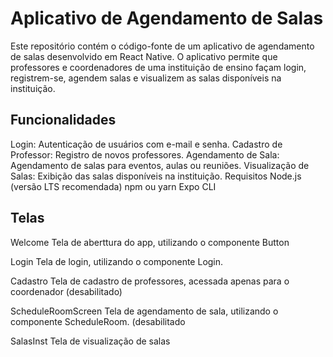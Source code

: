 <h1>Aplicativo de Agendamento de Salas</h1> 
Este repositório contém o código-fonte de um aplicativo de agendamento de salas desenvolvido em React Native. O aplicativo permite que professores e coordenadores de uma instituição de ensino façam login, registrem-se, agendem salas e visualizem as salas disponíveis na instituição.

<h2>Funcionalidades</h2>

Login: Autenticação de usuários com e-mail e senha.
Cadastro de Professor: Registro de novos professores.
Agendamento de Sala: Agendamento de salas para eventos, aulas ou reuniões.
Visualização de Salas: Exibição das salas disponíveis na instituição.
Requisitos
Node.js (versão LTS recomendada)
npm ou yarn
Expo CLI

<h2>Telas</h2>

Welcome
Tela de aberttura do app, utilizando o componente Button

Login
Tela de login, utilizando o componente Login.

Cadastro
Tela de cadastro de professores, acessada apenas para o coordenador (desabilitado)

ScheduleRoomScreen
Tela de agendamento de sala, utilizando o componente ScheduleRoom. (desabilitado

SalasInst
Tela de visualização de salas
